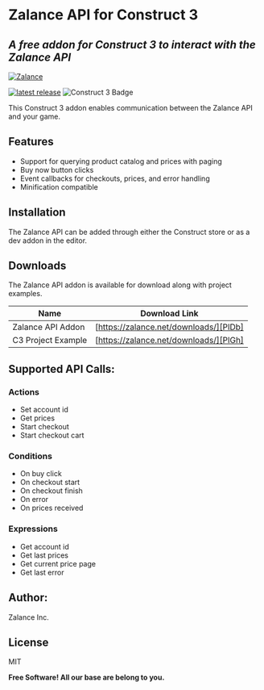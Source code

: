 # Zalance API for Construct 3
## _A free addon for Construct 3 to interact with the Zalance API_

[![Zalance](https://d3swsyk9jwm5ry.cloudfront.net/images/logo-diamond-black-441x84.png)](https://zalance.net/downloads/)


[![latest release](https://img.shields.io/badge/release-1.0.0.0-orange)](https://gitlab.com/brettops/tools/badgie/-/releases) ![Construct 3 Badge](https://img.shields.io/badge/Construct%203-00FFDA?logo=construct3&logoColor=000&style=flat)

This Construct 3 addon enables communication between the Zalance API and your game.
 
## Features

- Support for querying product catalog and prices with paging
- Buy now button clicks
- Event callbacks for checkouts, prices, and error handling
- Minification compatible


## Installation

The Zalance API can be added through either the Construct store or as a dev addon
in the editor.


## Downloads

The Zalance API addon is available for download along with project examples. 

| Name                  | Download Link                             |
| ------                | ------                                    |
| Zalance API Addon     | [https://zalance.net/downloads/][PlDb]    |
| C3 Project Example    | [https://zalance.net/downloads/][PlGh]    |

## Supported API Calls:

### Actions
- Set account id
- Get prices
- Start checkout
- Start checkout cart

### Conditions
- On buy click
- On checkout start
- On checkout finish
- On error
- On prices received

### Expressions
- Get account id
- Get last prices
- Get current price page
- Get last error

## Author: 

Zalance Inc.

## License

MIT

**Free Software! All our base are belong to you.**